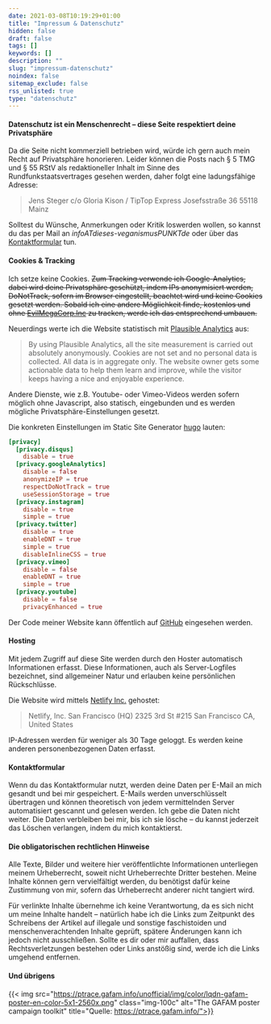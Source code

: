 ```yaml
---
date: 2021-03-08T10:19:29+01:00
title: "Impressum & Datenschutz"
hidden: false
draft: false
tags: []
keywords: []
description: ""
slug: "impressum-datenschutz"
noindex: false
sitemap_exclude: false
rss_unlisted: true
type: "datenschutz"
---
```


#### Datenschutz ist ein Menschenrecht – diese Seite respektiert deine Privatsphäre

Da die Seite nicht kommerziell betrieben wird, würde ich gern auch mein Recht auf Privatsphäre honorieren. Leider können die Posts nach § 5 TMG und § 55 RStV als redaktioneller Inhalt im Sinne des Rundfunkstaatsvertrages gesehen werden, daher folgt eine ladungsfähige Adresse:

> Jens Steger
> c/o Gloria Kison /
> TipTop Express
> Josefsstraße 36
> 55118 Mainz

Solltest du Wünsche, Anmerkungen oder Kritik loswerden wollen, so kannst du das per Mail an _infoATdieses-veganismusPUNKTde_ oder über das [Kontaktformular](/kontakt) tun.

#### Cookies & Tracking

Ich setze keine Cookies. ~~Zum Tracking verwende ich Google-Analytics, dabei wird deine Privatsphäre geschützt, indem IPs anonymisiert werden, DoNotTrack, sofern im Browser eingestellt, beachtet wird und keine Cookies gesetzt werden. Sobald ich eine andere Möglichkeit finde, kostenlos und ohne [EvilMegaCorp.Inc](https://analytics.google.com/) zu tracken, werde ich das entsprechend umbauen.~~

Neuerdings werte ich die Website statistisch mit [Plausible Analytics](https://plausible.io/privacy-focused-web-analytics) aus:

> By using Plausible Analytics, all the site measurement is carried out absolutely anonymously. Cookies are not set and no personal data is collected. All data is in aggregate only. The website owner gets some actionable data to help them learn and improve, while the visitor keeps having a nice and enjoyable experience.

Andere Dienste, wie z.B. Youtube- oder Vimeo-Videos werden sofern möglich ohne Javascript, also statisch, eingebunden und es werden mögliche Privatsphäre-Einstellungen gesetzt.

Die konkreten Einstellungen im Static Site Generator [hugo](https://gohugo.io/about/hugo-and-gdpr/) lauten:

```toml
[privacy]
  [privacy.disqus]
    disable = true
  [privacy.googleAnalytics]
    disable = false
    anonymizeIP = true
    respectDoNotTrack = true
    useSessionStorage = true
  [privacy.instagram]
    disable = true
    simple = true
  [privacy.twitter]
    disable = true
    enableDNT = true
    simple = true
    disableInlineCSS = true
  [privacy.vimeo]
    disable = false
    enableDNT = true
    simple = true
  [privacy.youtube]
    disable = false
    privacyEnhanced = true
```

Der Code meiner Website kann öffentlich auf [GitHub](https://github.com/js32/vgnsm-zozo) eingesehen werden.

#### Hosting

Mit jedem Zugriff auf diese Site werden durch den Hoster automatisch Informationen erfasst. Diese Informationen, auch als Server-Logfiles bezeichnet, sind allgemeiner Natur und erlauben keine persönlichen Rückschlüsse.

Die Website wird mittels [Netlify Inc.](https://www.netlify.com/gdpr-ccpa) gehostet:

> Netlify, Inc.
> San Francisco (HQ)
> 2325 3rd St #215
> San Francisco
> CA, United States

IP-Adressen werden für weniger als 30 Tage geloggt. Es werden keine anderen personenbezogenen Daten erfasst. 

<!-- Den entsprechenden AV-Vertrag / Data Processing Agreement gibt es [hier](https://dieses-veganismus.de/static/docs/netlify-dpa.pdf). -->

#### Kontaktformular

Wenn du das Kontaktformular nutzt, werden deine Daten per E-Mail an mich gesandt und bei mir gespeichert. E-Mails werden unverschlüsselt übertragen und können theoretisch von jedem vermittelnden Server automatisiert gescannt und gelesen werden. Ich gebe die Daten nicht weiter. Die Daten verbleiben bei mir, bis ich sie lösche – du kannst jederzeit das Löschen verlangen, indem du mich kontaktierst.

<!-- Diese Internetseite nutzt form.taxi, einen Webdienst der Webseite https://form.taxi (nachfolgend "form.taxi"). Um die Funktionalität des Formulars zur Verfügung zu stellen, sende ich die angegebenen Daten an form.taxi. Diese Daten werden dort verarbeitet und gespeichert. Außerdem werden von form.taxi unter anderem weitere Daten wie Ihre IP-Adresse,  Typ des Browsers, die Domain der Webseite, das Datum und die Zeit des Zugriffs erhoben, um die gewünschte Funktionalität des Formulars bereitzustellen. Rechtsgrundlage für die Nutzung von form.taxi ist Art. 6 Abs. 1 S. 1 lit. f DS-GVO (berechtigtes Interesse). Die Datenverarbeitung und Speicherung erfolgt innerhalb der Europäischen Union. Weitere Informationen findest du in der Datenschutzerklärung von form.taxi: https://form.taxi/de/privacy. -->

#### Die obligatorischen rechtlichen Hinweise

Alle Texte, Bilder und weitere hier veröffentlichte Informationen unterliegen meinem Urheberrecht, soweit nicht Urheberrechte Dritter bestehen. Meine Inhalte können gern vervielfältigt werden, du benötigst dafür keine Zustimmung von mir, sofern das Urheberrecht anderer nicht tangiert wird.

Für verlinkte Inhalte übernehme ich keine Verantwortung, da es sich nicht um meine Inhalte handelt – natürlich habe ich die Links zum Zeitpunkt des Schreibens der Artikel auf illegale und sonstige faschistoiden und menschenverachtenden Inhalte geprüft, spätere Änderungen kann ich jedoch nicht ausschließen. Sollte es dir oder mir auffallen, dass Rechtsverletzungen bestehen oder Links anstößig sind, werde ich die Links umgehend entfernen.

#### Und übrigens

{{< img src="https://ptrace.gafam.info/unofficial/img/color/lqdn-gafam-poster-en-color-5x1-2560x.png" class="img-100c" alt="The GAFAM poster campaign toolkit" title="Quelle: https://ptrace.gafam.info/">}}
